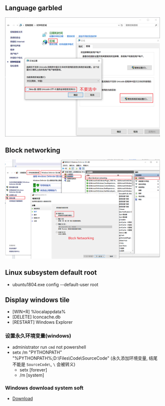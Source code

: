 ## Language garbled
![Language garbled](./images/language_error.png)

## Block networking
![Block networking](./images/block_networking.png)


## Linux subsystem default root
- ubuntu1804.exe config --default-user root

## Display windows tile
- [WIN+R] %localappdata%
- [DELETE] Iconcache.db
- [RESTART] Windows Explorer

### 设置永久环境变量(windows)
- administrator run `cmd` not powershell
- setx /m "PYTHONPATH" "%PYTHONPATH%;D:\Files\Code\SourceCode" (永久添加环境变量, 结尾不能是 `SourceCode\`, `\` 会被转义)
  - setx [forever]
  - /m [system]


### Windows download system soft
- [Download](https://docs.microsoft.com/zh-cn/sysinternals/downloads/)